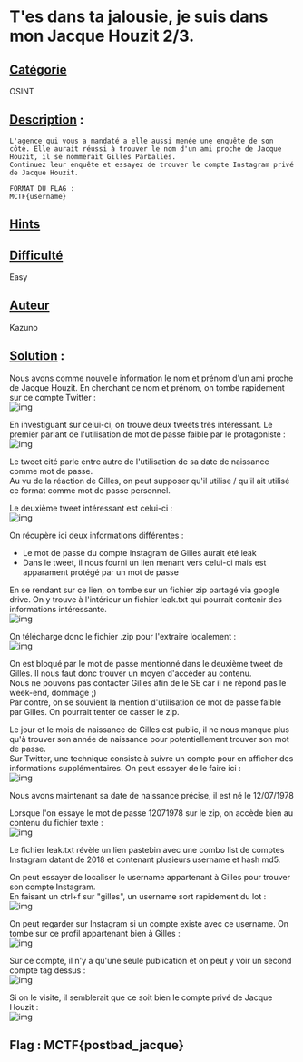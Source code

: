 # **T'es dans ta jalousie, je suis dans mon Jacque Houzit 2/3**.
## <u>**Catégorie**</u>

OSINT

## <u>**Description**</u> :

```
L'agence qui vous a mandaté a elle aussi menée une enquête de son côté. Elle aurait réussi à trouver le nom d'un ami proche de Jacque Houzit, il se nommerait Gilles Parballes.
Continuez leur enquête et essayez de trouver le compte Instagram privé de Jacque Houzit.

FORMAT DU FLAG : 
MCTF{username}
```
## <u>Hints</u> 



## <u>Difficulté</u> 

Easy

## <u>Auteur</u> 

Kazuno

## <u>Solution</u> :


Nous avons comme nouvelle information le nom et prénom d'un ami proche de Jacque Houzit.
En cherchant ce nom et prénom, on tombe rapidement sur ce compte Twitter :   
![img](img/tweetprofile.PNG)

En investiguant sur celui-ci, on trouve deux tweets très intéressant.
Le premier parlant de l'utilisation de mot de passe faible par le protagoniste :  
![img](img/tweet1.PNG)

Le tweet cité parle entre autre de l'utilisation de sa date de naissance comme mot de passe.  
Au vu de la réaction de Gilles, on peut supposer qu'il utilise / qu'il ait utilisé ce format comme mot de passe personnel.

Le deuxième tweet intéressant est celui-ci :  
![img](img/tweet2.PNG)

On récupère ici deux informations différentes :
 - Le mot de passe du compte Instagram de Gilles aurait été leak
 - Dans le tweet, il nous fourni un lien menant vers celui-ci mais est apparament protégé par un mot de passe

En se rendant sur ce lien, on tombe sur un fichier zip partagé via google drive. On y trouve à l'intérieur un fichier leak.txt qui pourrait contenir des informations intéressante.  
![img](img/drive.PNG)  

On télécharge donc le fichier .zip pour l'extraire localement :  
![img](img/password.PNG)  

On est bloqué par le mot de passe mentionné dans le deuxième tweet de Gilles. Il nous faut donc trouver un moyen d'accéder au contenu.  
Nous ne pouvons pas contacter Gilles afin de le SE car il ne répond pas le week-end, dommage ;)  
Par contre, on se souvient la mention d'utilisation de mot de passe faible par Gilles. On pourrait tenter de casser le zip.  

Le jour et le mois de naissance de Gilles est public, il ne nous manque plus qu'à trouver son année de naissance pour potentiellement trouver son mot de passe.  
Sur Twitter, une technique consiste à suivre un compte pour en afficher des informations supplémentaires. On peut essayer de le faire ici :  
![img](img/tweetprofile2.PNG)

Nous avons maintenant sa date de naissance précise, il est né le 12/07/1978  

Lorsque l'on essaye le mot de passe 12071978 sur le zip, on accède bien au contenu du fichier texte :  
![img](img/link.PNG)

Le fichier leak.txt révèle un lien pastebin avec une combo list de comptes Instagram datant de 2018 et contenant plusieurs username et hash md5.    
  
On peut essayer de localiser le username appartenant à Gilles pour trouver son compte Instagram.  
En faisant un ctrl+f sur "gilles", un username sort rapidement du lot :  
![img](img/leak.PNG)

On peut regarder sur Instagram si un compte existe avec ce username. On tombe sur ce profil appartenant bien à Gilles :  
![img](img/instagramprofile.PNG)

Sur ce compte, il n'y a qu'une seule publication  et on peut y voir un second compte tag dessus :  
![img](img/publication.PNG)

Si on le visite, il semblerait que ce soit bien le compte privé de Jacque Houzit :  
![img](img/private.PNG)

## **Flag : MCTF{postbad_jacque}**
